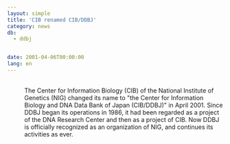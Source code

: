 ```yaml
---
layout: simple
title: 'CIB renamed CIB/DDBJ'
category: news
db:
  - ddbj


date: 2001-04-06T00:00:00
lang: en
---
```


<dd><br>The Center for Information Biology (CIB) of the National Institute of Genetics (NIG) changed its name to "the Center for Information Biology and DNA Data Bank of Japan (CIB/DDBJ)" in April 2001. Since DDBJ began its operations in 1986, it had been regarded as a project of the DNA Research Center and then as a project of CIB. Now DDBJ is officially recognized as an organization of NIG, and continues its activities as ever.</dd>
